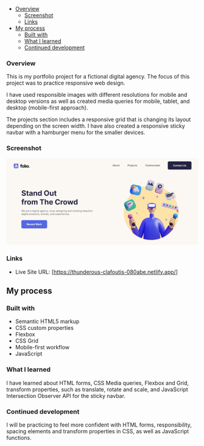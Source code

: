 - [Overview](#overview)
  - [Screenshot](#screenshot)
  - [Links](#links)
- [My process](#my-process)
  - [Built with](#built-with)
  - [What I learned](#what-i-learned)
  - [Continued development](#continued-development)

### Overview

This is my portfolio project for a fictional digital agency. The focus of this project was to practice responsive web design. 

I have used responsible images with different resolutions for mobile and desktop versions as well as created media queries for mobile, tablet, and desktop (mobile-first approach). 

The projects section includes a responsive grid that is changing its layout depending on the screen width. I have also created a responsive sticky navbar with a hamburger menu for the smaller devices.

### Screenshot

![](./images/screenshot-desktop.jpg)

### Links

- Live Site URL: [https://thunderous-clafoutis-080abe.netlify.app/]

## My process

### Built with

- Semantic HTML5 markup
- CSS custom properties
- Flexbox
- CSS Grid
- Mobile-first workflow
- JavaScript

### What I learned

I have learned about HTML forms, CSS Media queries, Flexbox and Grid, transform properties, such as translate, rotate and scale, and JavaScript Intersection Observer API for the sticky navbar.

### Continued development

I will be practicing to feel more confident with HTML forms, responsibility, spacing elements and transform properties in CSS, as well as JavaScript functions.

